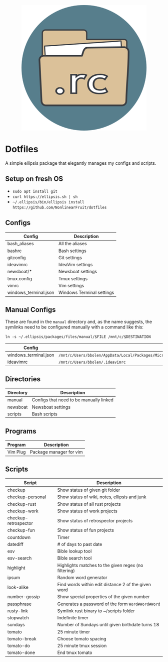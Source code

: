 <p align="center">
  <img src=".icon.png" alt="dotfiles icon" width="400" height="400"/>
</p>

# Dotfiles

A simple ellipsis package that elegantly manages my configs and scripts.

## Setup on fresh OS

- `sudo apt install git`
- `curl https://ellipsis.sh | sh`
- `~/.ellipsis/bin/ellipsis install https://github.com/NonlinearFruit/dotfiles`

## Configs

| Config                | Description               |
| ---                   | ---                       |
| bash_aliases          | All the aliases           |
| bashrc                | Bash settings             |
| gitconfig             | Git settings              |
| ideavimrc             | IdeaVim settings          |
| newsboat/*            | Newsboat settings         |
| tmux.config           | Tmux settings             |
| vimrc                 | Vim settings              |
| windows_terminal.json | Windows Terminal settings |

## Manual Configs

These are found in the `manual` directory and, as the name suggests, the symlinks need to be configured manually with a command like this:
```
ln -s ~/.ellipsis/packages/files/manual/$FILE /mnt/c/$DESTINATION
```

| Config | Path |
| --- | --- |
| windows_terminal.json | `/mnt/c/Users/bbolen/AppData/Local/Packages/Microsoft.WindowsTerminalPreview_8wekyb3d8bbwe/LocalState/settings.json` |
| ideavimrc | `/mnt/c/Users/bbolen/.ideavimrc` |

## Directories

| Directory | Description                             |
| ---       | ---                                     |
| manual    | Configs that need to be manually linked |
| newsboat  | Newsboat settings                       |
| scripts   | Bash scripts                            |

## Programs

| Program  | Description             |
| ---      | ---                     |
| Vim Plug | Package manager for vim |

## Scripts

| Script               | Description                                          |
| ---                  | ---                                                  |
| checkup              | Show status of given git folder                      |
| checkup-personal     | Show status of wiki, notes, ellipsis and junk        |
| checkup-rust         | Show status of all rust projects                     |
| checkup-work         | Show status of work projects                         |
| checkup-retrospector | Show status of retrospector projects                 |
| checkup-fun          | Show status of fun projects                          |
| countdown            | Timer                                                |
| datediff             | # of days to past date                               |
| esv                  | Bible lookup tool                                    |
| esv-search           | Bible search tool                                    |
| highlight            | Highlights matches to the given regex (no filtering) |
| ipsum                | Random word generator                                |
| look-alike           | Find words within edit distance 2 of the given word  |
| number-gossip        | Show special properties of the given number          |
| passphrase           | Generates a password of the form `Word#Word#Word`    |
| rusty-link           | Symlink rust binary to ~/scripts folder              |
| stopwatch            | Indefinite timer                                     |
| sundays              | Number of Sundays until given birthdate turns 18     |
| tomato               | 25 minute timer                                      |
| tomato-break         | Choose tomato spacing                                |
| tomato-do            | 25 minute tmux session                               |
| tomato-done          | End tmux tomato                                      |
